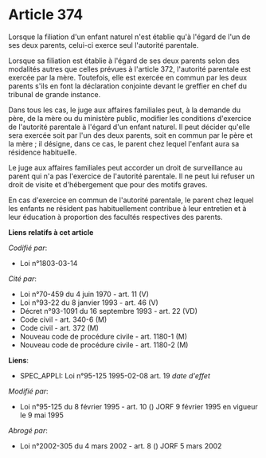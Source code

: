 # Article 374

Lorsque la filiation d'un enfant naturel n'est établie qu'à l'égard de l'un de ses deux parents, celui-ci exerce seul
l'autorité parentale.

Lorsque sa filiation est établie à l'égard de ses deux parents selon des modalités autres que celles prévues à l'article 372,
l'autorité parentale est exercée par la mère. Toutefois, elle est exercée en commun par les deux parents s'ils en font la
déclaration conjointe devant le greffier en chef du tribunal de grande instance.

Dans tous les cas, le juge aux affaires familiales peut, à la demande du père, de la mère ou du ministère public, modifier
les conditions d'exercice de l'autorité parentale à l'égard d'un enfant naturel. Il peut décider qu'elle sera exercée soit
par l'un des deux parents, soit en commun par le père et la mère ; il désigne, dans ce cas, le parent chez lequel l'enfant
aura sa résidence habituelle.

Le juge aux affaires familiales peut accorder un droit de surveillance au parent qui n'a pas l'exercice de l'autorité
parentale. Il ne peut lui refuser un droit de visite et d'hébergement que pour des motifs graves.

En cas d'exercice en commun de l'autorité parentale, le parent chez lequel les enfants ne résident pas habituellement
contribue à leur entretien et à leur éducation à proportion des facultés respectives des parents.

**Liens relatifs à cet article**

_Codifié par_:

  - Loi n°1803-03-14

_Cité par_:

  - Loi n°70-459 du 4 juin 1970 - art. 11 (V)
  - Loi n°93-22 du 8 janvier 1993 - art. 46 (V)
  - Décret n°93-1091 du 16 septembre 1993 - art. 22 (VD)
  - Code civil - art. 340-6 (M)
  - Code civil - art. 372 (M)
  - Nouveau code de procédure civile - art. 1180-1 (M)
  - Nouveau code de procédure civile - art. 1180-2 (M)

**Liens**:

  - SPEC_APPLI: Loi n°95-125 1995-02-08 art. 19 *date d'effet*

_Modifié par_:

  - Loi n°95-125 du 8 février 1995 - art. 10 () JORF 9 février 1995 en vigueur le 9 mai 1995

_Abrogé par_:

  - Loi n°2002-305 du 4 mars 2002 - art. 8 () JORF 5 mars 2002
